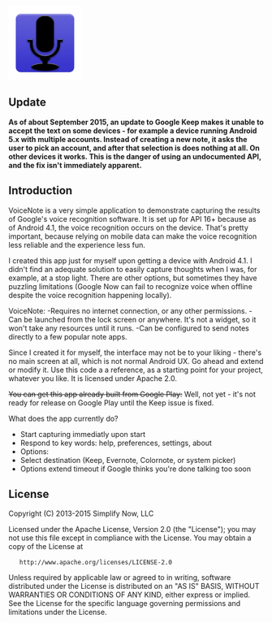 ![VoiceNote](https://github.com/TimMackenzie/VoiceNote/raw/master/VoiceNote.png)


Update
------------
<b>As of about September 2015, an update to Google Keep makes it unable to accept the text on some devices - for example a device running Android 5.x with multiple accounts.  Instead of creating a new note, it asks the user to pick an account, and after that selection is does nothing at all.  On other devices it works.  This is the danger of using an undocumented API, and the fix isn't immediately apparent.</b>


Introduction
------------

VoiceNote is a very simple application to demonstrate capturing the results of Google's voice recognition software.  It is set up for API 16+ because as of Android 4.1, the voice recognition occurs on the device.  That's pretty important, because relying on mobile data can make the voice recognition less reliable and the experience less fun.

I created this app just for myself upon getting a device with Android 4.1.  I didn't find an adequate solution to easily capture thoughts when I was, for example, at a stop light.  There are other options, but sometimes they have puzzling limitations (Google Now can fail to recognize voice when offline despite the voice recognition happening locally).

VoiceNote:
-Requires no internet connection, or any other permissions.
-Can be launched from the lock screen or anywhere.  It's not a widget, so it won't take any resources until it runs.
-Can be configured to send notes directly to a few popular note apps.

Since I created it for myself, the interface may not be to your liking - there's no main screen at all, which is not normal Android UX.  Go ahead and extend or modify it.  Use this code a a reference, as a starting point for your project, whatever you like.  It is licensed under Apache 2.0.

<del>You can get this app already built from Google Play:</del>
Well, not yet - it's not ready for release on Google Play until the Keep issue is fixed.

What does the app currently do?
- Start capturing immediatly upon start
- Respond to key words: help, preferences, settings, about
- Options:
 - Select destination (Keep, Evernote, Colornote, or system picker)
 - Options extend timeout if Google thinks you're done talking too soon


License
------------
  Copyright (C) 2013-2015 Simplify Now, LLC
 
  Licensed under the Apache License, Version 2.0 (the "License");
  you may not use this file except in compliance with the License.
  You may obtain a copy of the License at
 
       http://www.apache.org/licenses/LICENSE-2.0
 
  Unless required by applicable law or agreed to in writing, software
  distributed under the License is distributed on an "AS IS" BASIS,
  WITHOUT WARRANTIES OR CONDITIONS OF ANY KIND, either express or implied.
  See the License for the specific language governing permissions and
  limitations under the License.
 
